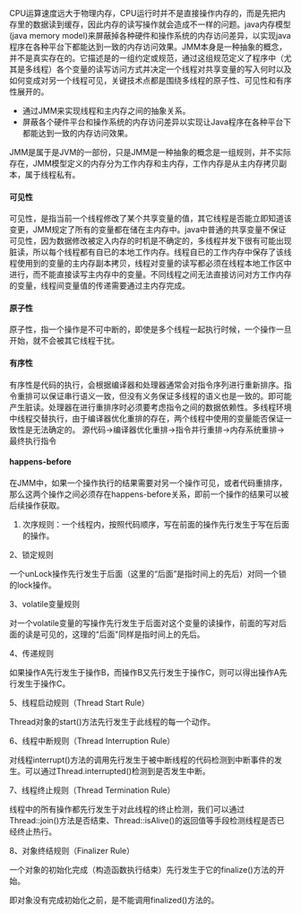 CPU运算速度远大于物理内存，CPU运行时并不是直接操作内存的，而是先把内存里的数据读到缓存，因此内存的读写操作就会造成不一样的问题。java内存模型(java memory model)来屏蔽掉各种硬件和操作系统的内存访问差异，以实现java程序在各种平台下都能达到一致的内存访问效果。JMM本身是一种抽象的概念，并不是真实存在的。它描述是的一组约定或规范，通过这组规范定义了程序中（尤其是多线程）各个变量的读写访问方式并决定一个线程对共享变量的写入何时以及如何变成对另一个线程可见，关键技术点都是围绕多线程的原子性、可见性和有序性展开的。
* 通过JMM来实现线程和主内存之间的抽象关系。
* 屏蔽各个硬件平台和操作系统的内存访问差异以实现让Java程序在各种平台下都能达到一致的内存访问效果。

JMM是属于是JVM的一部份，只是JMM是一种抽象的概念是一组规则，并不实际存在，JMM模型定义的内存分为工作内存和主内存，工作内存是从主内存拷贝副本，属于线程私有。

#### 可见性
可见性，是指当前一个线程修改了某个共享变量的值，其它线程是否能立即知道该变更，JMM规定了所有的变量都在储在主内存中。java中普通的共享变量不保证可见性，因为数据修改被定入内存的时机是不确定的，多线程并发下很有可能出现脏读，所以每个线程都有自已的本地工作内存。线程自已的工作内存中保存了该线程使用到的变量的主内存副本拷贝，线程对变量的读写都必须在线程本地工作区中进行，而不能直接读写主内存中的变量。不同线程之间无法直接访问对方工作内存的变量，线程间变量值的传递需要通过主内存完成。

#### 原子性
原子性，指一个操作是不可中断的，即使是多个线程一起执行时候，一个操作一旦开始，就不会被其它线程干扰。


#### 有序性
有序性是代码的执行，会根据编译器和处理器通常会对指令序列进行重新排序。指令重排可以保证串行语义一致，但没有义务保证多线程的语义也是一致的。即可能产生脏读。处理器在进行重排序时必须要考虑指令之间的数据依赖性。多线程环境中线程交替执行，由于编译器优化重排的存在，两个线程中使用的变量能否保证一致性是无法确定的。
源代码->编译器优化重排->指令并行重排->内存系统重排->最终执行指令


#### happens-before
在JMM中，如果一个操作执行的结果需要对另一个操作可见，或者代码重排序，那么这两个操作之间必须存在happens-before关系，即前一个操作的结果可以被后续操作获取。

1. 次序规则：一个线程内，按照代码顺序，写在前面的操作先行发生于写在后面的操作。

2、锁定规则

一个unLock操作先行发生于后面（这里的“后面”是指时间上的先后）对同一个锁的lock操作。

3、volatile变量规则

对一个volatile变量的写操作先行发生于后面对这个变量的读操作，前面的写对后面的读是可见的，这理的“后面"同样是指时间上的先后。

4、传递规则

如果操作A先行发生于操作B，而操作B又先行发生于操作C，则可以得出操作A先行发生于操作C。

5、线程启动规则（Thread Start Rule）

Thread对象的start()方法先行发生于此线程的每一个动作。

6、线程中断规则（Thread Interruption Rule）

对线程interrupt()方法的调用先行发生于被中断线程的代码检测到中断事件的发生。可以通过Thread.interrupted()检测到是否发生中断。

7、线程终止规则（Thread Termination Rule）

线程中的所有操作都先行发生于对此线程的终止检测，我们可以通过Thread::join()方法是否结束、Thread::isAlive()的返回值等手段检测线程是否已经终止热行。

8、对象终结规则（Finalizer Rule）

一个对象的初始化完成（构造函数执行结束）先行发生于它的finalize()方法的开始。

即对象没有完成初始化之前，是不能调用finalized()方法的。
